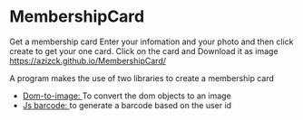 # MembershipCard
Get a membership card 
Enter your infomation and your photo and then click create to get your one card. Click on the card and Download it as image 
https://azizck.github.io/MembershipCard/

A program makes the use of two libraries to create a membership card
<ul>
  <li> <a href= "https://github.com/tsayen/dom-to-image" >Dom-to-image:  </a> 
    To convert the dom objects to an image 
  </li>
  
  <li> 
  <a href= "https://lindell.me/JsBarcode/" > Js barcode:  </a>
    to generate a barcode based on the user id 
  </li>
  
  <ul>
 
